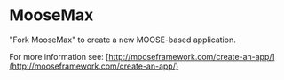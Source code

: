 MooseMax
=====

"Fork MooseMax" to create a new MOOSE-based application.

For more information see: [http://mooseframework.com/create-an-app/](http://mooseframework.com/create-an-app/)
